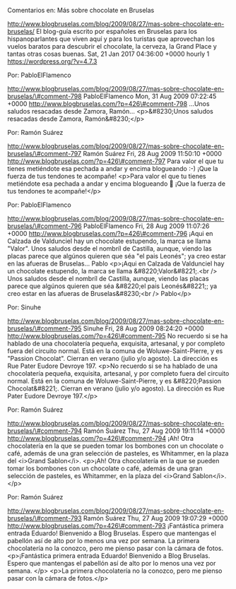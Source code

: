 Comentarios en: Más sobre chocolate en Bruselas

http://www.blogbruselas.com/blog/2009/08/27/mas-sobre-chocolate-en-bruselas/
El blog-guía escrito por españoles en Bruselas para los hispanoparlantes
que viven aquí y para los turistas que aprovechan los vuelos baratos
para descubrir el chocolate, la cerveza, la Grand Place y tantas otras
cosas buenas. Sat, 21 Jan 2017 04:36:00 +0000 hourly 1
https://wordpress.org/?v=4.7.3

Por: PabloElFlamenco

http://www.blogbruselas.com/blog/2009/08/27/mas-sobre-chocolate-en-bruselas/\#comment-798
PabloElFlamenco Mon, 31 Aug 2009 07:22:45 +0000
http://www.blogbruselas.com/?p=426\#comment-798 \...Unos saludos
resacadas desde Zamora, Ramón\... \<p\>&\#8230;Unos saludos resacadas
desde Zamora, Ramón&\#8230;\</p\>

Por: Ramón Suárez

http://www.blogbruselas.com/blog/2009/08/27/mas-sobre-chocolate-en-bruselas/\#comment-797
Ramón Suárez Fri, 28 Aug 2009 11:50:10 +0000
http://www.blogbruselas.com/?p=426\#comment-797 Para valor el que tu
tienes metiéndote esa pechada a andar y encima blogueando :-) ¡Que la
fuerza de tus tendones te acompañe! \<p\>Para valor el que tu tienes
metiéndote esa pechada a andar y encima blogueando 🙂 ¡Que la fuerza de
tus tendones te acompañe!\</p\>

Por: PabloElFlamenco

http://www.blogbruselas.com/blog/2009/08/27/mas-sobre-chocolate-en-bruselas/\#comment-796
PabloElFlamenco Fri, 28 Aug 2009 11:07:26 +0000
http://www.blogbruselas.com/?p=426\#comment-796 ¡Aqui en Calzada de
Valdunciel hay un chocolate estupendo, la marca se llama
&quot;Valor&quot;. Unos saludos desde el nombríl de Castilla, aunque,
viendo las placas parece que algúnos quieren que séa &quot;el pais
Leonés&quot;; ya creo estar en las afueras de Bruselas\... Pablo
\<p\>¡Aqui en Calzada de Valdunciel hay un chocolate estupendo, la marca
se llama &\#8220;Valor&\#8221;.\<br /\> Unos saludos desde el nombríl de
Castilla, aunque, viendo las placas parece que algúnos quieren que séa
&\#8220;el pais Leonés&\#8221;; ya creo estar en las afueras de
Bruselas&\#8230;\<br /\> Pablo\</p\>

Por: Sinuhe

http://www.blogbruselas.com/blog/2009/08/27/mas-sobre-chocolate-en-bruselas/\#comment-795
Sinuhe Fri, 28 Aug 2009 08:24:20 +0000
http://www.blogbruselas.com/?p=426\#comment-795 No recuerdo si se ha
hablado de una chocolatería pequeña, exquisita, artesanal, y por
completo fuera del circuito normal. Está en la comuna de
Woluwe-Saint-Pierre, y es &quot;Passion Chocolat&quot;. Cierran en
verano (julio y/o agosto). La dirección es Rue Pater Eudore Devroye 197.
\<p\>No recuerdo si se ha hablado de una chocolatería pequeña,
exquisita, artesanal, y por completo fuera del circuito normal. Está en
la comuna de Woluwe-Saint-Pierre, y es &\#8220;Passion Chocolat&\#8221;.
Cierran en verano (julio y/o agosto). La dirección es Rue Pater Eudore
Devroye 197.\</p\>

Por: Ramón Suárez

http://www.blogbruselas.com/blog/2009/08/27/mas-sobre-chocolate-en-bruselas/\#comment-794
Ramón Suárez Thu, 27 Aug 2009 19:11:14 +0000
http://www.blogbruselas.com/?p=426\#comment-794 ¡Ah! Otra chocolatería
en la que se pueden tomar los bombones con un chocolate o café, además
de una gran selección de pasteles, es Whitammer, en la plaza del
&lt;i&gt;Grand Sablon&lt;/i&gt;. \<p\>¡Ah! Otra chocolatería en la que
se pueden tomar los bombones con un chocolate o café, además de una gran
selección de pasteles, es Whitammer, en la plaza del \<i\>Grand
Sablon\</i\>.\</p\>

Por: Ramón Suárez

http://www.blogbruselas.com/blog/2009/08/27/mas-sobre-chocolate-en-bruselas/\#comment-793
Ramón Suárez Thu, 27 Aug 2009 19:07:29 +0000
http://www.blogbruselas.com/?p=426\#comment-793 ¡Fantástica primera
entrada Eduardo! Bienvenido a Blog Bruselas. Espero que mantengas el
pabellón así de alto por lo menos una vez por semana. La primera
chocolatería no la conozco, pero me pienso pasar con la cámara de fotos.
\<p\>¡Fantástica primera entrada Eduardo! Bienvenido a Blog Bruselas.
Espero que mantengas el pabellón así de alto por lo menos una vez por
semana. \</p\> \<p\>La primera chocolatería no la conozco, pero me
pienso pasar con la cámara de fotos.\</p\>
